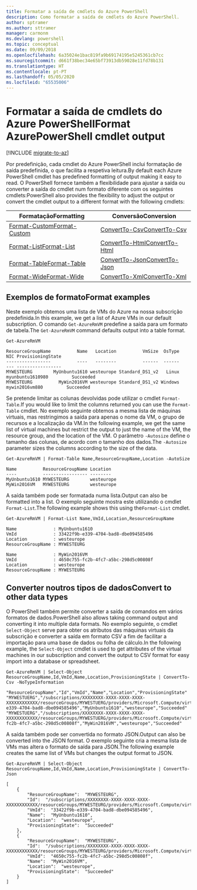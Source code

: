 ```yaml
---
title: Formatar a saída de cmdlets do Azure PowerShell
description: Como formatar a saída de cmdlets do Azure PowerShell.
author: sptramer
ms.author: sttramer
manager: carmonm
ms.devlang: powershell
ms.topic: conceptual
ms.date: 09/09/2018
ms.openlocfilehash: 6a35024e1bac819fa9b69174195e5245361cb7cc
ms.sourcegitcommit: d661f38bec34e65bf73913db59028e11fd78b131
ms.translationtype: HT
ms.contentlocale: pt-PT
ms.lasthandoff: 05/05/2020
ms.locfileid: "65535006"
---
```

# <a name="format-azurepowershell-cmdlet-output"></a><span data-ttu-id="91338-103">Formatar a saída de cmdlets do Azure PowerShell</span><span class="sxs-lookup"><span data-stu-id="91338-103">Format AzurePowerShell cmdlet output</span></span>

[!INCLUDE [migrate-to-az](../includes/migrate-to-az.md)]

<span data-ttu-id="91338-104">Por predefinição, cada cmdlet do Azure PowerShell inclui formatação de saída predefinida, o que facilita a respetiva leitura.</span><span class="sxs-lookup"><span data-stu-id="91338-104">By default each Azure PowerShell cmdlet has predefined formatting of output making it easy to read.</span></span>  <span data-ttu-id="91338-105">O PowerShell fornece também a flexibilidade para ajustar a saída ou converter a saída do cmdlet num formato diferente com os seguintes cmdlets:</span><span class="sxs-lookup"><span data-stu-id="91338-105">PowerShell also provides the flexibility to adjust the output or convert the cmdlet output to a different format with the following cmdlets:</span></span>

| <span data-ttu-id="91338-106">Formatação</span><span class="sxs-lookup"><span data-stu-id="91338-106">Formatting</span></span>      | <span data-ttu-id="91338-107">Conversão</span><span class="sxs-lookup"><span data-stu-id="91338-107">Conversion</span></span>       |
|-----------------|------------------|
| [<span data-ttu-id="91338-108">Format-Custom</span><span class="sxs-lookup"><span data-stu-id="91338-108">Format-Custom</span></span>](/powershell/module/microsoft.powershell.utility/format-custom) | [<span data-ttu-id="91338-109">ConvertTo-Csv</span><span class="sxs-lookup"><span data-stu-id="91338-109">ConvertTo-Csv</span></span>](/powershell/module/microsoft.powershell.utility/convertto-csv)  |
| [<span data-ttu-id="91338-110">Format-List</span><span class="sxs-lookup"><span data-stu-id="91338-110">Format-List</span></span>](/powershell/module/microsoft.powershell.utility/format-list)   | [<span data-ttu-id="91338-111">ConvertTo-Html</span><span class="sxs-lookup"><span data-stu-id="91338-111">ConvertTo-Html</span></span>](/powershell/module/microsoft.powershell.utility/convertto-html) |
| [<span data-ttu-id="91338-112">Format-Table</span><span class="sxs-lookup"><span data-stu-id="91338-112">Format-Table</span></span>](/powershell/module/microsoft.powershell.utility/format-table)  | [<span data-ttu-id="91338-113">ConvertTo-Json</span><span class="sxs-lookup"><span data-stu-id="91338-113">ConvertTo-Json</span></span>](/powershell/module/microsoft.powershell.utility/convertto-json) |
| [<span data-ttu-id="91338-114">Format-Wide</span><span class="sxs-lookup"><span data-stu-id="91338-114">Format-Wide</span></span>](/powershell/module/microsoft.powershell.utility/format-wide)   | [<span data-ttu-id="91338-115">ConvertTo-Xml</span><span class="sxs-lookup"><span data-stu-id="91338-115">ConvertTo-Xml</span></span>](/powershell/module/microsoft.powershell.utility/convertto-xml)  |

## <a name="format-examples"></a><span data-ttu-id="91338-116">Exemplos de formato</span><span class="sxs-lookup"><span data-stu-id="91338-116">Format examples</span></span>

<span data-ttu-id="91338-117">Neste exemplo obtemos uma lista de VMs do Azure na nossa subscrição predefinida.</span><span class="sxs-lookup"><span data-stu-id="91338-117">In this example, we get a list of Azure VMs in our default subscription.</span></span>  <span data-ttu-id="91338-118">O comando `Get-AzureRmVM` predefine a saída para um formato de tabela.</span><span class="sxs-lookup"><span data-stu-id="91338-118">The `Get-AzureRmVM` command defaults output into a table format.</span></span>

```azurepowershell-interactive
Get-AzureRmVM
```

```output
ResourceGroupName          Name   Location          VmSize  OsType              NIC ProvisioningState
-----------------          ----   --------          ------  ------              --- -----------------
MYWESTEURG        MyUnbuntu1610 westeurope Standard_DS1_v2   Linux myunbuntu1610980         Succeeded
MYWESTEURG          MyWin2016VM westeurope Standard_DS1_v2 Windows   mywin2016vm880         Succeeded
```

<span data-ttu-id="91338-119">Se pretende limitar as colunas devolvidas pode utilizar o cmdlet `Format-Table`.</span><span class="sxs-lookup"><span data-stu-id="91338-119">If you would like to limit the columns returned you can use the `Format-Table` cmdlet.</span></span> <span data-ttu-id="91338-120">No exemplo seguinte obtemos a mesma lista de máquinas virtuais, mas restringimos a saída para apenas o nome da VM, o grupo de recursos e a localização da VM.</span><span class="sxs-lookup"><span data-stu-id="91338-120">In the following example, we get the same list of virtual machines but restrict the output to just the name of the VM, the resource group, and the location of the VM.</span></span>  <span data-ttu-id="91338-121">O parâmetro `-Autosize` define o tamanho das colunas, de acordo com o tamanho dos dados.</span><span class="sxs-lookup"><span data-stu-id="91338-121">The `-Autosize` parameter sizes the columns according to the size of the data.</span></span>

```azurepowershell-interactive
Get-AzureRmVM | Format-Table Name,ResourceGroupName,Location -AutoSize
```

```output
Name          ResourceGroupName Location
----          ----------------- --------
MyUnbuntu1610 MYWESTEURG        westeurope
MyWin2016VM   MYWESTEURG        westeurope
```

<span data-ttu-id="91338-122">A saída também pode ser formatada numa lista.</span><span class="sxs-lookup"><span data-stu-id="91338-122">Output can also be formatted into a list.</span></span> <span data-ttu-id="91338-123">O exemplo seguinte mostra este utilizando o cmdlet `Format-List`.</span><span class="sxs-lookup"><span data-stu-id="91338-123">The following example shows this using the`Format-List` cmdlet.</span></span>

```azurepowershell-interactive
Get-AzureRmVM | Format-List Name,VmId,Location,ResourceGroupName
```

```output
Name              : MyUnbuntu1610
VmId              : 33422f9b-e339-4704-bad8-dbe094585496
Location          : westeurope
ResourceGroupName : MYWESTEURG

Name              : MyWin2016VM
VmId              : 4650c755-fc2b-4fc7-a5bc-298d5c00808f
Location          : westeurope
ResourceGroupName : MYWESTEURG
```

## <a name="convert-to-other-data-types"></a><span data-ttu-id="91338-124">Converter noutros tipos de dados</span><span class="sxs-lookup"><span data-stu-id="91338-124">Convert to other data types</span></span>

<span data-ttu-id="91338-125">O PowerShell também permite converter a saída de comandos em vários formatos de dados.</span><span class="sxs-lookup"><span data-stu-id="91338-125">PowerShell also allows taking command output and converting it into multiple data formats.</span></span> <span data-ttu-id="91338-126">No exemplo seguinte, o cmdlet `Select-Object` serve para obter os atributos das máquinas virtuais da subscrição e converter a saída em formato CSV a fim de facilitar a importação para uma base de dados ou folha de cálculo.</span><span class="sxs-lookup"><span data-stu-id="91338-126">In the following example, the `Select-Object` cmdlet is used to get attributes of the virtual machines in our subscription and convert the output to CSV format for easy import into a database or spreadsheet.</span></span>

```azurepowershell-interactive
Get-AzureRmVM | Select-Object ResourceGroupName,Id,VmId,Name,Location,ProvisioningState | ConvertTo-Csv -NoTypeInformation
```

```output
"ResourceGroupName","Id","VmId","Name","Location","ProvisioningState"
"MYWESTUERG","/subscriptions/XXXXXXXX-XXXX-XXXX-XXXX-XXXXXXXXXXXX/resourceGroups/MYWESTUERG/providers/Microsoft.Compute/virtualMachines/MyUnbuntu1610","33422f9b-e339-4704-bad8-dbe094585496","MyUnbuntu1610","westeurope","Succeeded"
"MYWESTUERG","/subscriptions/XXXXXXXX-XXXX-XXXX-XXXX-XXXXXXXXXXXX/resourceGroups/MYWESTUERG/providers/Microsoft.Compute/virtualMachines/MyWin2016VM","4650c755-fc2b-4fc7-a5bc-298d5c00808f","MyWin2016VM","westeurope","Succeeded"
```

<span data-ttu-id="91338-127">A saída também pode ser convertida no formato JSON.</span><span class="sxs-lookup"><span data-stu-id="91338-127">Output can also be converted into the JSON format.</span></span>  <span data-ttu-id="91338-128">O exemplo seguinte cria a mesma lista de VMs mas altera o formato de saída para JSON.</span><span class="sxs-lookup"><span data-stu-id="91338-128">The following example creates the same list of VMs but changes the output format to JSON.</span></span>

```azurepowershell-interactive
Get-AzureRmVM | Select-Object ResourceGroupName,Id,VmId,Name,Location,ProvisioningState | ConvertTo-Json
```

```output
[
    {
        "ResourceGroupName":  "MYWESTEURG",
        "Id":  "/subscriptions/XXXXXXXX-XXXX-XXXX-XXXX-XXXXXXXXXXXX/resourceGroups/MYWESTEURG/providers/Microsoft.Compute/virtualMachines/MyUnbuntu1610",
        "VmId":  "33422f9b-e339-4704-bad8-dbe094585496",
        "Name":  "MyUnbuntu1610",
        "Location":  "westeurope",
        "ProvisioningState":  "Succeeded"
    },
    {
        "ResourceGroupName":  "MYWESTEURG",
        "Id":  "/subscriptions/XXXXXXXX-XXXX-XXXX-XXXX-XXXXXXXXXXXX/resourceGroups/MYWESTEURG/providers/Microsoft.Compute/virtualMachines/MyWin2016VM",
        "VmId":  "4650c755-fc2b-4fc7-a5bc-298d5c00808f",
        "Name":  "MyWin2016VM",
        "Location":  "westeurope",
        "ProvisioningState":  "Succeeded"
    }
]
```
